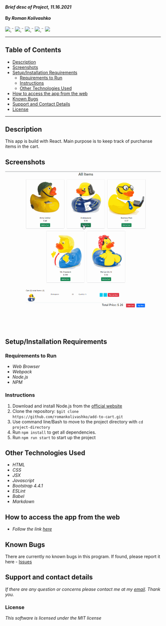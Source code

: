 #### _Brief desc of Project, 11.16.2021_

#### By _**Roman Kolivashko**_

<html>
<!-- Project Shields -->
    <p align="left">
        <a href="https://github.com/romankolivashko/add-to-cart">
            <img src="https://img.shields.io/github/repo-size/romankolivashko/add-to-cart?style=plastic">
        </a>
		  ¨
        <a href="https://github.com/romankolivashko/add-to-cart/commits/main">
            <img src="https://img.shields.io/github/last-commit/romankolivashko/add-to-cart?color=yellow&style=plastic">
        </a>
        ¨
        <a href="https://github.com/romankolivashko/add-to-cart/stargazers">
            <img src="https://img.shields.io/github/stars/romankolivashko/add-to-cart?color=yellow&style=plastic">
        </a>
        ¨
        <a href="https://github.com/romankolivashko/add-to-cart/issues">
           <img src="https://img.shields.io/github/issues/romankolivashko/add-to-cart?color=yellow&style=plastic">
        </a>
        ¨
        <a href="https://linkedin.com/in/rkolivashko">
            <img src="https://img.shields.io/badge/-LinkedIn-black.svg?style=plastic&logo=linkedin&colorB=2867B2">
        </a>
    </p> 
</html>

---
## Table of Contents
* [Description](#description)
* [Screenshots](#screenshots)
* [Setup/Installation Requirements](#installation-requirements)
    - [Requirements to Run](#requirements-to-run)
    - [Instructions](#instructions)
    - [Other Technologies Used](#other-technologies-used)
* [How to access the app from the web](#web-access)
* [Known Bugs](#known-bugs)
* [Support and Contact Details](#support-and-contact-details)
* [License](#license)
---
## Description <a id="description"></a>
This app is build with React. Main purpose is to keep track of purchanse items in the cart.


## Screenshots <a id="screenshots"></a>
![](./src/img/duck_cart.gif)

## Setup/Installation Requirements <a id="installation-requirements"></a>

### Requirements to Run <a id="requirements-to-run"></a>
* _Web Browser_
* _Webpack_
* _Node.js_
* _NPM_

### Instructions <a id="instructions"></a>

1. Download and install Node.js from the [official website](https://nodejs.org/en/download/)
2. Clone the repository: `$git clone https://github.com/romankolivashko/add-to-cart.git`
3. Use command line/Bash to move to the project directory with `cd project-directory`
4. Run `npm install` to get all dependencies. 
5. Run `npm run start` to start up the project


## Other Technologies Used <a id="other-technologies-used"></a>

* _HTML_
* _CSS_
* _JSX_
* _Javascript_
* _Bootstrap 4.4.1_
* _ESLint_
* _Babel_
* _Markdown_


## How to access the app from the web <a id="web-access"></a>
* _Follow the link [here](https://silly-tesla-b0faf4.netlify.app)_ 

## Known Bugs <a id="known-bugs"></a>

There are currently no known bugs in this program.
If found, please report it here - [Issues](https://github.com/romankolivashko/add-to-cart/issues)

## Support and contact details <a id="support-and-contact-details"></a>

_If there are any question or concerns please contact me at my [email](mailto:rkolivashko@gmail.com). Thank you._



### License <a id="license"></a>

*This software is licensed under the MIT license*
